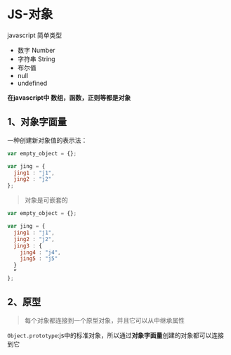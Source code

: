 # JS-对象

javascript 简单类型
- 数字 Number
- 字符串 String
- 布尔值 
- null
- undefined

**在javascript中 数组，函数，正则等都是对象**


## 1、对象字面量
一种创建新对象值的表示法：
``` javascript
var empty_object = {};

var jing = {
  jing1 : "j1",
  jing2 : "j2"
};
```
>对象是可嵌套的
``` javascript
var empty_object = {};

var jing = {
  jing1 : "j1",
  jing2 : "j2",
  jing3 : {
    jing4 : "j4",
    jing5 : "j5"
  }
  “
};
```
## 2、原型

> 每个对象都连接到一个原型对象，并且它可以从中继承属性

`Object.prototype`:js中的标准对象，所以通过**对象字面量**创建的对象都可以连接到它

